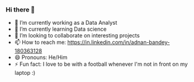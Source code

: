 ### Hi there 👋

<!--
**adnanbandey/adnanbandey** is a ✨ _special_ ✨ repository because its `README.md` (this file) appears on your GitHub profile.
-->

- 🔭 I’m currently working as a Data Analyst
- 🌱 I’m currently learning Data science
- 👯 I’m looking to collaborate on interesting projects
- 📫 How to reach me: https://in.linkedin.com/in/adnan-bandey-180363128
- 😄 Pronouns: He/Him
- ⚡ Fun fact: I love to be with a football whenever I'm not in front on my laptop :)
